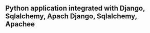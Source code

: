 Python  application integrated with Django, Sqlalchemy, Apach Django, Sqlalchemy, Apachee
-----------------------------------------------------------------------------------------
